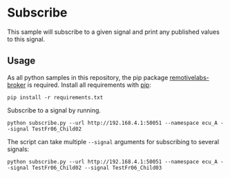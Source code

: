 # Subscribe
This sample will subscribe to a given signal and print any published values to this signal.

## Usage

As all python samples in this repository, the pip package [remotivelabs-broker](https://pypi.org/project/remotivelabs-broker/) is required. Install all requirements with [pip](https://pypi.org/):

    pip install -r requirements.txt

Subscribe to a signal by running.

    python subscribe.py --url http://192.168.4.1:50051 --namespace ecu_A --signal TestFr06_Child02

The script can take multiple `--signal` arguments for subscribing to several signals:

    python subscribe.py --url http://192.168.4.1:50051 --namespace ecu_A --signal TestFr06_Child02 --signal TestFr06_Child03

